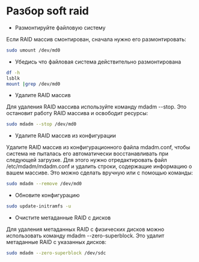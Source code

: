 # Разбор soft raid

- Размонтируйте файловую систему

Если RAID массив смонтирован, сначала нужно его размонтировать:
```bash
sudo umount /dev/md0
```
- Убедись что файловая система действительно размонтирована
```bash
df -h
lsblk
mount |grep /dev/md0
```
- Удалите RAID массив

Для удаления RAID массива используйте команду mdadm --stop. Это остановит работу RAID массива и освободит ресурсы:
```bash
sudo mdadm --stop /dev/md0
```
- Удалите RAID массив из конфигурации

Удалите RAID массив из конфигурационного файла mdadm.conf, чтобы система не пыталась его автоматически восстанавливать при следующей загрузке. Для этого нужно отредактировать файл /etc/mdadm/mdadm.conf и удалить строки, содержащие информацию о вашем массиве. Это можно сделать вручную или с помощью команды:
```bash
sudo mdadm --remove /dev/md0
```
- Обновите конфигурацию
```bash
sudo update-initramfs -u
```
- Очистите метаданные RAID с дисков

Для удаления метаданных RAID с физических дисков можно использовать команду mdadm --zero-superblock. Это удалит метаданные RAID с указанных дисков:
```bash
sudo mdadm --zero-superblock /dev/sdc
```